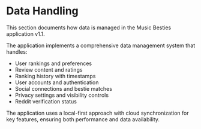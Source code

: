 # Data Handling

This section documents how data is managed in the Music Besties application v1.1.

The application implements a comprehensive data management system that handles:

- User rankings and preferences
- Review content and ratings
- Ranking history with timestamps
- User accounts and authentication
- Social connections and bestie matches
- Privacy settings and visibility controls
- Reddit verification status

The application uses a local-first approach with cloud synchronization for key features, ensuring both performance and data availability.
